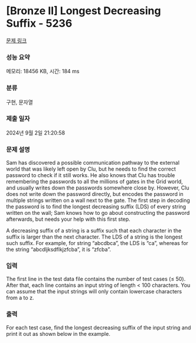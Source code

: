 # [Bronze II] Longest Decreasing Suffix - 5236 

[문제 링크](https://www.acmicpc.net/problem/5236) 

### 성능 요약

메모리: 18456 KB, 시간: 184 ms

### 분류

구현, 문자열

### 제출 일자

2024년 9월 2일 21:20:58

### 문제 설명

<p>Sam has discovered a possible communication pathway to the external world that was likely left open by Clu, but he needs to find the correct password to check if it still works. He also knows that Clu has trouble remembering the passwords to all the millions of gates in the Grid world, and usually writes down the passwords somewhere close by. However, Clu does not write down the password directly, but encodes the password in multiple strings written on a wall next to the gate. The first step in decoding the password is to find the longest decreasing suffix (LDS) of every string written on the wall; Sam knows how to go about constructing the password afterwards, but needs your help with this first step.</p>

<p>A decreasing suffix of a string is a suffix such that each character in the suffix is larger than the next character. The LDS of a string is the longest such suffix. For example, for string “abcdbca”, the LDS is “ca”, whereas for the string “abcdljksdflkjzfcba”, it is “zfcba”.</p>

### 입력 

 <p>The first line in the test data file contains the number of test cases (≤ 50). After that, each line contains an input string of length < 100 characters. You can assume that the input strings will only contain lowercase characters from a to z.</p>

### 출력 

 <p>For each test case, find the longest decreasing suffix of the input string and print it out as shown below in the example.</p>

